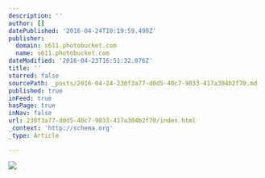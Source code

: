 ```yaml
---
description: ''
author: []
datePublished: '2016-04-24T10:19:59.499Z'
publisher:
  domain: s611.photobucket.com
  name: s611.photobucket.com
dateModified: '2016-04-23T16:51:32.076Z'
title: ''
starred: false
sourcePath: _posts/2016-04-24-230f3a77-d0d5-40c7-9033-417a304b2f70.md
published: true
inFeed: true
hasPage: true
inNav: false
url: 230f3a77-d0d5-40c7-9033-417a304b2f70/index.html
_context: 'http://schema.org'
_type: Article

---
```

![](http://i611.photobucket.com/albums/tt191/Leda_Grace_Rasmussen/2016-04-21%2020.51.23_zpsdvjpydfe.jpg?1461429565144&1461429577970&1461429588770&1461429602723&1461429624429)